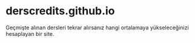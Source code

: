 # derscredits.github.io
Geçmişte alınan dersleri tekrar alırsanız hangi ortalamaya yükseleceğinizi hesaplayan bir site.
